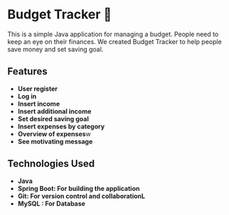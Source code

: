 # Budget Tracker 💸

This is a simple Java application for managing a budget. People need to keep an eye on their finances. We created Budget Tracker to help people save money and set saving goal.

## Features
- **User register**
- **Log in**
- **Insert income**
- **Insert additional income**
- **Set desired saving goal**
- **Insert expenses by category**
- **Overview of expenses**w
- **See motivating message**

## Technologies Used
- **Java**
- **Spring Boot: For building the application**
- **Git: For version control and collaborationL**
- **MySQL : For Database**
